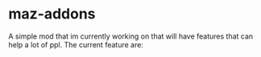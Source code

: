 # maz-addons
A simple mod that im currently working on that will have features that can help a lot of ppl. The current feature are:
